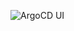 ![ArgoCD UI](https://raw.githubusercontent.com/yourusername/yourrepo/master/screenshots/argocd-ui.png)

